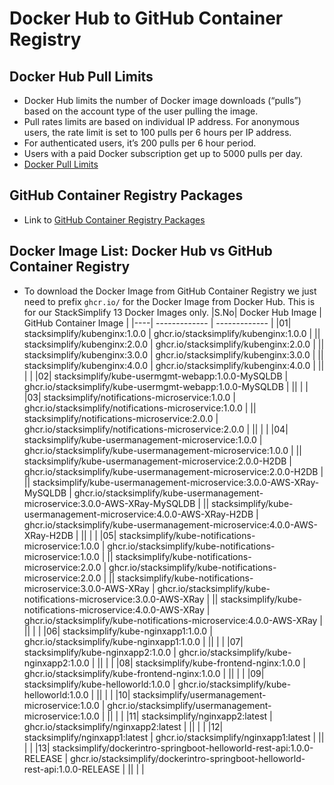 # Docker Hub to GitHub Container Registry

## Docker Hub Pull Limits
- Docker Hub limits the number of Docker image downloads (“pulls”) based on the account type of the user pulling the image. 
- Pull rates limits are based on individual IP address. For anonymous users, the rate limit is set to 100 pulls per 6 hours per IP address. 
- For authenticated users, it’s 200 pulls per 6 hour period. 
- Users with a paid Docker subscription get up to 5000 pulls per day.
- [Docker Pull Limits](https://docs.docker.com/docker-hub/download-rate-limit/)

## GitHub Container Registry Packages
- Link to [GitHub Container Registry Packages](https://github.com/stacksimplify?tab=packages)

## Docker Image List: Docker Hub vs GitHub Container Registry 
- To download the Docker Image from GitHub Container Registry we just need to prefix `ghcr.io/` for the Docker Image from Docker Hub. This is for our StackSimplify 13 Docker Images only.
|S.No| Docker Hub Image  | GitHub Container Image |
|----| ------------- | ------------- |
|01| stacksimplify/kubenginx:1.0.0  | ghcr.io/stacksimplify/kubenginx:1.0.0  |
|| stacksimplify/kubenginx:2.0.0  | ghcr.io/stacksimplify/kubenginx:2.0.0  |
|| stacksimplify/kubenginx:3.0.0  | ghcr.io/stacksimplify/kubenginx:3.0.0  |
|| stacksimplify/kubenginx:4.0.0  | ghcr.io/stacksimplify/kubenginx:4.0.0  |
||   |   |
|02| stacksimplify/kube-usermgmt-webapp:1.0.0-MySQLDB  | ghcr.io/stacksimplify/kube-usermgmt-webapp:1.0.0-MySQLDB  |
||   |   |
|03| stacksimplify/notifications-microservice:1.0.0  | ghcr.io/stacksimplify/notifications-microservice:1.0.0  |
|| stacksimplify/notifications-microservice:2.0.0  | ghcr.io/stacksimplify/notifications-microservice:2.0.0  |
||   |   |
|04| stacksimplify/kube-usermanagement-microservice:1.0.0  | ghcr.io/stacksimplify/kube-usermanagement-microservice:1.0.0  |
|| stacksimplify/kube-usermanagement-microservice:2.0.0-H2DB  | ghcr.io/stacksimplify/kube-usermanagement-microservice:2.0.0-H2DB  |
|| stacksimplify/kube-usermanagement-microservice:3.0.0-AWS-XRay-MySQLDB  | ghcr.io/stacksimplify/kube-usermanagement-microservice:3.0.0-AWS-XRay-MySQLDB  |
|| stacksimplify/kube-usermanagement-microservice:4.0.0-AWS-XRay-H2DB  | ghcr.io/stacksimplify/kube-usermanagement-microservice:4.0.0-AWS-XRay-H2DB  |
||   |   |
|05| stacksimplify/kube-notifications-microservice:1.0.0  | ghcr.io/stacksimplify/kube-notifications-microservice:1.0.0  |
|| stacksimplify/kube-notifications-microservice:2.0.0  | ghcr.io/stacksimplify/kube-notifications-microservice:2.0.0  |
|| stacksimplify/kube-notifications-microservice:3.0.0-AWS-XRay  | ghcr.io/stacksimplify/kube-notifications-microservice:3.0.0-AWS-XRay  |
|| stacksimplify/kube-notifications-microservice:4.0.0-AWS-XRay  | ghcr.io/stacksimplify/kube-notifications-microservice:4.0.0-AWS-XRay  |
||   |   |
|06| stacksimplify/kube-nginxapp1:1.0.0  | ghcr.io/stacksimplify/kube-nginxapp1:1.0.0  |
||   |   |
|07| stacksimplify/kube-nginxapp2:1.0.0  | ghcr.io/stacksimplify/kube-nginxapp2:1.0.0  |
||   |   |
|08| stacksimplify/kube-frontend-nginx:1.0.0  | ghcr.io/stacksimplify/kube-frontend-nginx:1.0.0  |
||   |   |
|09| stacksimplify/kube-helloworld:1.0.0  | ghcr.io/stacksimplify/kube-helloworld:1.0.0  |
||   |   |
|10| stacksimplify/usermanagement-microservice:1.0.0  | ghcr.io/stacksimplify/usermanagement-microservice:1.0.0  |
||   |   |
|11| stacksimplify/nginxapp2:latest  | ghcr.io/stacksimplify/nginxapp2:latest  |
||   |   |
|12| stacksimplify/nginxapp1:latest  | ghcr.io/stacksimplify/nginxapp1:latest  |
||   |   |
|13| stacksimplify/dockerintro-springboot-helloworld-rest-api:1.0.0-RELEASE  | ghcr.io/stacksimplify/dockerintro-springboot-helloworld-rest-api:1.0.0-RELEASE  |
||   |   |